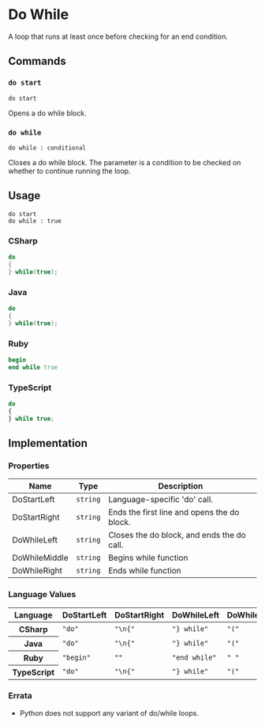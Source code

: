 # Do While

A loop that runs at least once before checking for an end condition.


## Commands

### `do start`

`do start`

Opens a do while block.

### `do while`

`do while : conditional`

Closes a do while block.
The parameter is a condition to be checked on whether to continue running the loop.

## Usage

```gls
do start
do while : true
```

### CSharp

```csharp
do
{
} while(true);
```

### Java

```java
do
{
} while(true);
```


### Ruby

```ruby
begin
end while true
```

### TypeScript

```typescript
do
{
} while true;
```


## Implementation

### Properties

<table>
    <thead>
        <th>Name</th>
        <th>Type</th>
        <th>Description</th>
    </thead>
    <tbody>
        <tr>
            <td>DoStartLeft</td>
            <td><code>string</code></td>
            <td>Language-specific 'do' call.</td>
        </tr>
        <tr>
            <td>DoStartRight</td>
            <td><code>string</code></td>
            <td>Ends the first line and opens the do block.</td>
        </tr>
        <tr>
            <td>DoWhileLeft</td>
            <td><code>string</code></td>
            <td>Closes the do block, and ends the do call.</td>
        </tr>
        <tr>
            <td>DoWhileMiddle</td>
            <td><code>string</code></td>
            <td>Begins while function</td>
        </tr>
        <tr>
            <td>DoWhileRight</td>
            <td><code>string</code></td>
            <td>Ends while function</td>
        </tr>
    </tbody>
</table>

### Language Values

<table>
    <thead>
        <th>Language</th>
        <th>DoStartLeft</th>
        <th>DoStartRight</th>
        <th>DoWhileLeft</th>
        <th>DoWhileMiddle</th>
        <th>DoWhileRight</th>
    </thead>
    <tbody>
        <tr>
            <th>CSharp</th>
            <td><code>"do"</code></td>
            <td><code>"\n{"</code></td>
            <td><code>"} while"</code></td>
            <td><code>"("</code></td>
            <td><code>")"</code></td>
        </tr>
        <tr>
            <th>Java</th>
            <td><code>"do"</code></td>
            <td><code>"\n{"</code></td>
            <td><code>"} while"</code></td>
            <td><code>"("</code></td>
            <td><code>")"</code></td>
        </tr>
        <tr>
            <th>Ruby</th>
            <td><code>"begin"</code></td>
            <td><code>""</code></td>
            <td><code>"end while"</code></td>
            <td><code>" "</code></td>
            <td><code>""</code></td>
        </tr>
        <tr>
            <th>TypeScript</th>
            <td><code>"do"</code></td>
            <td><code>"\n{"</code></td>
            <td><code>"} while"</code></td>
            <td><code>"("</code></td>
            <td><code>")"</code></td>
        </tr>
    </tbody>
</table>

### Errata

* Python does not support any variant of do/while loops.
